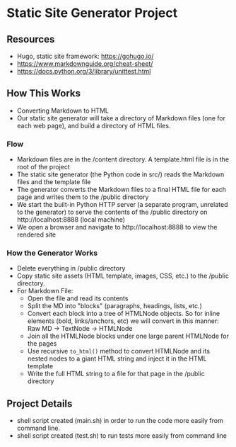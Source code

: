 # Static Site Generator Project

## Resources

-   Hugo, static site framework: https://gohugo.io/
-   https://www.markdownguide.org/cheat-sheet/
-   https://docs.python.org/3/library/unittest.html

## How This Works

-   Converting Markdown to HTML
-   Our static site generator will take a directory of Markdown files (one for
    each web page), and build a directory of HTML files.

### Flow

-   Markdown files are in the /content directory. A template.html file is in the
    root of the project
-   The static site generator (the Python code in src/) reads the Markdown files
    and the template file
-   The generator converts the Markdown files to a final HTML file for each page
    and writes them to the /public directory
-   We start the built-in Python HTTP server (a separate program, unrelated to
    the generator) to serve the contents of the /public directory on
    http://localhost:8888 (local machine)
-   We open a browser and navigate to http://localhost:8888 to view the rendered
    site

### How the Generator Works

-   Delete everything in /public directory
-   Copy static site assets (HTML template, images, CSS, etc.) to the /public
    directory.
-   For Markdown File:
    -   Open the file and read its contents
    -   Split the MD into "blocks" (paragraphs, headings, lists, etc.)
    -   Convert each block into a tree of HTMLNode objects. So for inline
        elements (bold, links/anchors, etc) we will convert in this manner: Raw
        MD -> TextNode -> HTMLNode
    -   Join all the HTMLNode blocks under one large parent HTMLNode for the
        pages
    -   Use recursive `to_html()` method to convert HTMLNode and its nested
        nodes to a giant HTML string and inject it in the HTML template
    -   Write the full HTML string to a file for that page in the /public
        directory

## Project Details

-   shell script created (main.sh) in order to run the code more easily from
    command line.
-   shell script created (test.sh) to run tests more easily from command line
